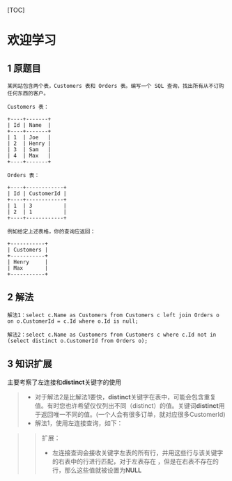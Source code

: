 ﻿[TOC]
# 欢迎学习
## 1 原题目
```
某网站包含两个表，Customers 表和 Orders 表。编写一个 SQL 查询，找出所有从不订购任何东西的客户。

Customers 表：

+----+-------+
| Id | Name  |
+----+-------+
| 1  | Joe   |
| 2  | Henry |
| 3  | Sam   |
| 4  | Max   |
+----+-------+

Orders 表：

+----+------------+
| Id | CustomerId |
+----+------------+
| 1  | 3          |
| 2  | 1          |
+----+------------+

例如给定上述表格，你的查询应返回：

+-----------+
| Customers |
+-----------+
| Henry     |
| Max       |
+-----------+
```
## 2 解法
```
解法1：select c.Name as Customers from Customers c left join Orders o on o.CustomerId = c.Id where o.Id is null;

解法2：select c.Name as Customers from Customers c where c.Id not in (select distinct o.CustomerId from Orders o);

```
## 3 知识扩展
主要考察了左连接和**distinct**关键字的使用
> - 对于解法2是比解法1要快，**distinct**关键字在表中，可能会包含重复值。有时您也许希望仅仅列出不同（distinct）的值。关键词**distinct**用于返回唯一不同的值。(一个人会有很多订单，就对应很多CustomerId)
> - 解法1，使用左连接查询，如下：

>> 扩展：
>> * 左连接查询会接收关键字左表的所有行，并用这些行与该关键字的右表中的行进行匹配，对于左表存在 ，但是在右表不存在的行，那么这些值就被设置为**NULL**








